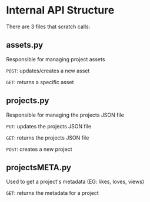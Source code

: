 # Internal API Structure

There are 3 files that scratch calls:

## assets.py
Responsible for managing project assets

`POST`: updates/creates a new asset

`GET`: returns a specific asset

## projects.py
Responsible for managing the projects JSON file

`PUT`: updates the projects JSON file

`GET`: returns the projects JSON file

`POST`: creates a new project 

## projectsMETA.py
Used to get a project's metadata (EG: likes, loves, views)

`GET`: returns the metadata for a project